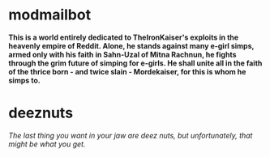 # modmailbot
**This is a world entirely dedicated to TheIronKaiser's exploits in the heavenly empire of Reddit. Alone, he stands against many e-girl simps, armed only with his faith in Sahn-Uzal of Mitna Rachnun, he fights through the grim future of simping for e-girls. He shall unite all in the faith of the thrice born - and twice slain - Mordekaiser, for this is whom he simps to.**
# deeznuts
*The last thing you want in your jaw are deez nuts,
but unfortunately, that might be what you get.*
